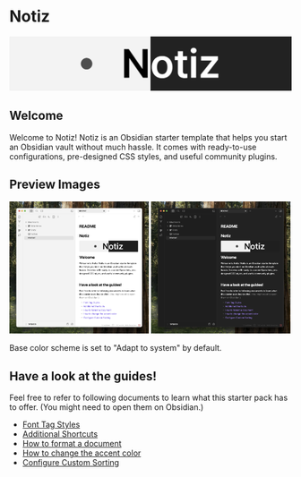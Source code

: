 # Notiz
<img src="./Attachments/Banner.png">

## Welcome
Welcome to Notiz! Notiz is an Obsidian starter template that helps you start an Obsidian vault without much hassle. It comes with ready-to-use configurations, pre-designed CSS styles, and useful community plugins.


## Preview Images
<div>
    <img alt="Light Preview" width="49.4%" src="./Attachments/Light Preview.png">
     <img alt="Dark Preview" width="49.4%" src="./Attachments/Dark Preview.png">
</div>

Base color scheme is set to "Adapt to system" by default.


## Have a look at the guides!
Feel free to refer to following documents to learn what this starter pack has to offer. <font id="font__dim">(You might need to open them on Obsidian.)</font>

- [Font Tag Styles](./Other%20Notes/Font%20Tag%20Styles.md)
- [Additional Shortcuts](./Other%20Notes/Additional%20Shortcuts.md)
- [How to format a document](./Other%20Notes/How%20to%20format%20a%20document.md)
- [How to change the accent color](./Other%20Notes/How%20to%20change%20the%20accent%20color.md)
- [Configure Custom Sorting](./Other%20Notes/Configure%20Custom%20Sorting.md)
